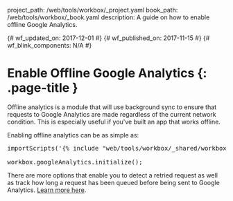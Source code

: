 project_path: /web/tools/workbox/_project.yaml
book_path: /web/tools/workbox/_book.yaml
description: A guide on how to enable offline Google Analytics.

{# wf_updated_on: 2017-12-01 #}
{# wf_published_on: 2017-11-15 #}
{# wf_blink_components: N/A #}

# Enable Offline Google Analytics {: .page-title }

Offline analytics is a module that will use background sync to ensure
that requests to Google Analytics are made regardless of the current network
condition. This is especially useful if you've built an app that works offline.

Enabling offline analytics can be as simple as:

<pre class="prettyprint js">
importScripts('{% include "web/tools/workbox/_shared/workbox-sw-cdn-url.html" %}');

workbox.googleAnalytics.initialize();
</pre>

There are more options that enable you to detect a retried request as well as
track how long a request has been queued before being sent to Google Analytics.
[Learn more here](/web/tools/workbox/modules/workbox-google-analytics).
